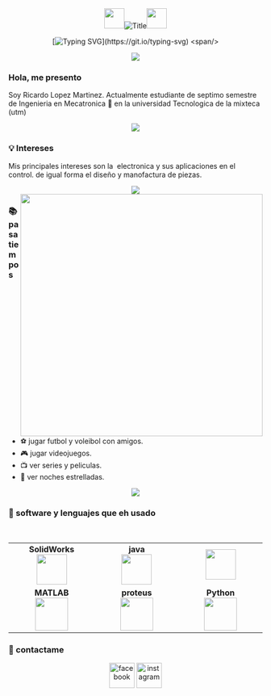 <div align="center">
  <img height="40" src="https://emoji.gg/assets/emoji/7333-parrotdance.gif"><img src="https://readme-typing-svg.herokuapp.com?font=Architects+Daughter&color=%2338C2FF&size=50&center=true&vCenter=true&height=60&width=600&lines=Hola!+Soy+Ricardo" alt="Title"></img><img height="40" src="https://emoji.gg/assets/emoji/7333-parrotdance.gif">

[![Typing SVG](https://readme-typing-svg.herokuapp.com?font=Fira+Code&pause=1000&color=39D353&center=true&random=false&width=435&lines=Ingeniero+en+proceso...)](https://git.io/typing-svg)
<span/>
</div>

<p  align="center">
<img src="https://user-images.githubusercontent.com/73097560/115834477-dbab4500-a447-11eb-908a-139a6edaec5c.gif">             
<br>

### **Hola, me presento**
Soy Ricardo Lopez Martinez. Actualmente estudiante de septimo semestre de Ingenieria en Mecatronica :robot: en la universidad Tecnologica de la mixteca (utm) 

<p  align="center">
<img src="https://user-images.githubusercontent.com/73097560/115834477-dbab4500-a447-11eb-908a-139a6edaec5c.gif">             
<br>
  
### **💡 Intereses**
Mis principales intereses son la  electronica y sus aplicaciones en el control. de igual forma el diseño y manofactura de piezas.

<p  align="center">
<img src="https://user-images.githubusercontent.com/73097560/115834477-dbab4500-a447-11eb-908a-139a6edaec5c.gif">             
<br>

  <img align="right" src="https://media.giphy.com/media/9gISqB3tncMmY/giphy.gif" width="480" />
  
### **📚 pasatiempos**

- ⚽ jugar futbol y voleibol con amigos.
- 🎮 jugar videojuegos.
- 📺 ver series y peliculas.
- 🌌 ver noches estrelladas.

<p  align="center">
<img src="https://user-images.githubusercontent.com/73097560/115834477-dbab4500-a447-11eb-908a-139a6edaec5c.gif">             
<br>


### **📌 software y lenguajes que eh usado**
<br>
<table>
<tbody>
 <tr>
<td align="center" width="20%">
<span><b><center>SolidWorks</center></b></span> 
<img height=60px src=https://cdn.iconscout.com/icon/free/png-512/free-trabajo-solido-icon-svg-download-png-282892.png?f=webp&w=512>
</td>

<td align="center" width="20%">
<span><b><center>java</center></b></span> 
<img height=60px src="https://cdn.jsdelivr.net/gh/devicons/devicon@latest/icons/java/java-original-wordmark.svg"> 
</td>

<td align="center" width="20%">
<span><b><center></center></b></span> 
<img height=60px src="https://img.icons8.com/?size=100&id=40670&format=png&color=000000"> 
</td>
</tr>

<tr>
<td align="center" width="20%">
<span><b><center>MATLAB</center></b></span> 
<img height=65px src="https://img.icons8.com/nolan/2x/matlab.png"> 
</td>

<td align="center" width="20%">
<span><b><center>proteus</center></b></span> 
<img height=65px src="https://upload.wikimedia.org/wikipedia/en/thumb/5/5a/Proteus_Design_Suite_Atom_Logo.png/330px-Proteus_Design_Suite_Atom_Logo.png" > 
</td>

<td align="center" width="20%">
<span><b><center>Python</center></b></span> 
<img height=65px src="https://img.icons8.com/color/2x/python.png"> 
</td>
</tr>

</tbody>
</table>

### **👾 contactame**

<p align="center">
   <a href="https://www.facebook.com/ricardo.lopezmartinez.5815"><img height=50px src="https://www.svgrepo.com/show/448224/facebook.svg" alt="facebook"/></a>
   <a href="https://www.instagram.com/ricardo.lp._?igsh=MXB0Nmt4aTh1bWpqbg%3D%3D&utm_source=qr"><img height=50px src="https://www.svgrepo.com/show/452229/instagram-1.svg" alt="instagram"/></a>
</p>
